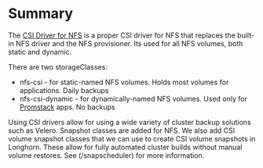 # Summary
The [CSI Driver for NFS](https://github.com/kubernetes-csi/csi-driver-nfs) is a proper CSI driver for NFS that replaces the built-in NFS driver and the NFS provisioner.  Its used for all NFS volumes, both static and dynamic. 

There are two storageClasses:
* nfs-csi           - for static-named NFS volumes. Holds most volumes for applications. Daily backups
* nfs-csi-dynamic   - for dynamically-named NFS volumes. Used only for [Promstack](/monitoring) apps. No backups

Using CSI drivers allow for using a wide variety of cluster backup solutions such as Velero. Snapshot classes are added for NFS. We also add CSI volume snapshot classes that we can use to create CSI volume snapshots in Longhorn. These allow for fully automated cluster builds without manual volume restores. See (/snapscheduler) for more information.